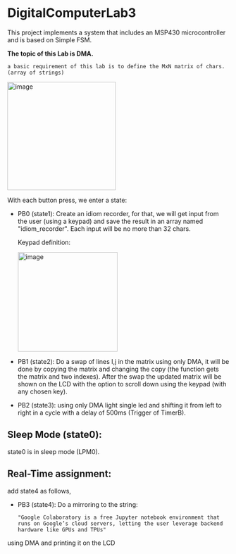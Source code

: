 # DigitalComputerLab3
This project implements a system that includes an MSP430 microcontroller and is based on Simple FSM.

**The topic of this Lab is DMA.**

    a basic requirement of this lab is to define the MxN matrix of chars. (array of strings)
    
 <img width="246" alt="image" src="https://github.com/Orisadek/DigitalComputerLab3/assets/43981934/5bf0034a-f053-4c83-ae68-39dff4027137">


With each button press, we enter a state:

- PB0 (state1):
 	 Create an idiom recorder, for that, we will get input from the user (using a keypad) and save the result in an array named "idiom_recorder".
   Each input will be no more than 32 chars.
  
   Keypad definition:
  
  <img width="226" alt="image" src="https://github.com/Orisadek/DigitalComputerLab3/assets/43981934/1099d1cd-cabf-4ea5-b441-dff0ea71ee95">

- PB1 (state2):
   Do a swap of lines I,j in the matrix using only DMA, it will be done by copying the matrix and changing the copy (the function gets the matrix and two indexes).
  After the swap the updated matrix will be shown on the LCD with the option to scroll down using the keypad (with any chosen key).
  
- PB2 (state3):
   using only DMA light single led and shifting it from left to right in a cycle with a delay of 500ms (Trigger of TimerB).

## Sleep Mode (state0):
state0 is in sleep mode (LPM0).

## Real-Time assignment: 
add state4 as follows,

- PB3 (state4):
Do a mirroring to the string:

      "Google Colaboratory is a free Jupyter notebook environment that runs on Google’s cloud servers, letting the user leverage backend hardware like GPUs and TPUs"

using DMA and printing it on the LCD

